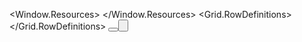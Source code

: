 <Window x:Class="MaRSRiskServerGateway.UI.MainWindow"
        xmlns="http://schemas.microsoft.com/winfx/2006/xaml/presentation"
        xmlns:x="http://schemas.microsoft.com/winfx/2006/xaml"
        xmlns:d="http://schemas.microsoft.com/expression/blend/2008"
        xmlns:mc="http://schemas.openxmlformats.org/markup-compatibility/2006"
        xmlns:viewmodels="clr-namespace:MaRSRiskServerGateway.UI.ViewModels"
        mc:Ignorable="d"
        Title="MaRS Risk Server Gateway" Height="450" Width="800"
        d:DataContext="{d:DesignInstance Type=viewmodels:MainViewModel}">
    <Window.Resources>
        <Style TargetType="Button">
            <Setter Property="Margin" Value="5"/>
            <Setter Property="Padding" Value="10,5"/>
        </Style>
        <Style TargetType="TextBlock">
            <Setter Property="Margin" Value="5"/>
        </Style>
    </Window.Resources>
    <Grid Margin="20">
        <Grid.RowDefinitions>
            <RowDefinition Height="Auto"/>
            <RowDefinition Height="Auto"/>
            <RowDefinition Height="Auto"/>
            <RowDefinition Height="*"/>
        </Grid.RowDefinitions>
        <Button Grid.Row="0" 
                Content="Select Excel File" 
                Command="{Binding SelectFileCommand}"
                HorizontalAlignment="Left"/>
        <TextBlock Grid.Row="1" 
                   Text="{Binding SelectedFilePath}" 
                   TextWrapping="Wrap"/>
        <Button Grid.Row="2" 
                Content="Process Excel" 
                Command="{Binding ProcessExcelCommand}"
                HorizontalAlignment="Left"/>
        <TextBlock Grid.Row="3" 
                   Text="{Binding StatusMessage}" 
                   TextWrapping="Wrap"/>
    </Grid>
</Window>

